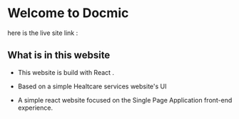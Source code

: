 # Welcome to Docmic

here is the live site link : 


## What is in this website 
- This website is build with React .

- Based on a simple Healtcare services website's UI

- A simple react website focused on the Single Page Application front-end experience.


